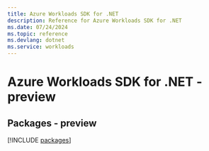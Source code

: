 ```yaml
---
title: Azure Workloads SDK for .NET
description: Reference for Azure Workloads SDK for .NET
ms.date: 07/24/2024
ms.topic: reference
ms.devlang: dotnet
ms.service: workloads
---
```

# Azure Workloads SDK for .NET - preview
## Packages - preview
[!INCLUDE [packages](workloads-index.md)]